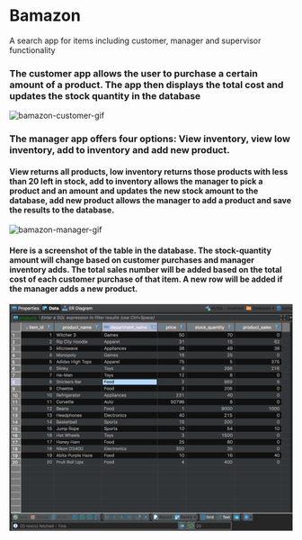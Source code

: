 # Bamazon
A search app for items including customer, manager and supervisor functionality

### The customer app allows the user to purchase a certain amount of a product. The app then displays the total cost and updates the stock quantity in the database
![bamazon-customer-gif](https://github.com/nosidam48/Bamazon/blob/master/BamCustomerGif.gif)

### The manager app offers four options: View inventory, view low inventory, add to inventory and add new product. 

#### View returns all products, low inventory returns those products with less than 20 left in stock, add to inventory allows the manager to pick a product and an amount and updates the new stock amount to the database, add new product allows the manager to add a product and save the results to the database.
![bamazon-manager-gif](https://github.com/nosidam48/Bamazon/blob/master/BamazonManagerGif.gif)

#### Here is a screenshot of the table in the database. The stock-quantity amount will change based on customer purchases and manager inventory adds. The total sales number will be added based on the total cost of each customer purchase of that item. A new row will be added if the manager adds a new product.

![database-shot](https://github.com/nosidam48/Bamazon/blob/master/Screen%20Shot%202018-12-14%20at%204.53.33%20PM.png)
